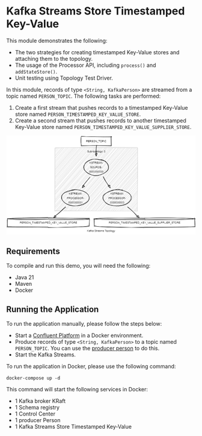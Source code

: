# Kafka Streams Store Timestamped Key-Value

This module demonstrates the following:

- The two strategies for creating timestamped Key-Value stores and attaching them to the topology.
- The usage of the Processor API, including `process()` and `addStateStore()`.
- Unit testing using Topology Test Driver.

In this module, records of type `<String, KafkaPerson>` are streamed from a topic named `PERSON_TOPIC`.
The following tasks are performed:

1. Create a first stream that pushes records to a timestamped Key-Value store named `PERSON_TIMESTAMPED_KEY_VALUE_STORE`.
2. Create a second stream that pushes records to another timestamped Key-Value store named `PERSON_TIMESTAMPED_KEY_VALUE_SUPPLIER_STORE`.

![topology.png](topology.png)

## Requirements

To compile and run this demo, you will need the following:

- Java 21
- Maven
- Docker

## Running the Application

To run the application manually, please follow the steps below:

- Start a [Confluent Platform](https://docs.confluent.io/platform/current/quickstart/ce-docker-quickstart.html#step-1-download-and-start-cp) in a Docker environment.
- Produce records of type `<String, KafkaPerson>` to a topic named `PERSON_TOPIC`. You can use the [producer person](../specific-producers/kafka-streams-producer-person) to do this.
- Start the Kafka Streams.

To run the application in Docker, please use the following command:

```console
docker-compose up -d
```

This command will start the following services in Docker:

- 1 Kafka broker KRaft
- 1 Schema registry
- 1 Control Center
- 1 producer Person
- 1 Kafka Streams Store Timestamped Key-Value
